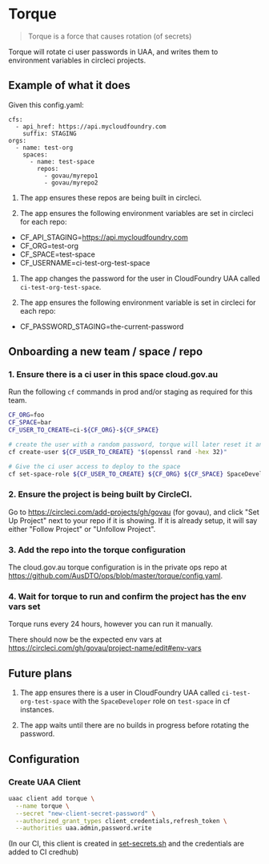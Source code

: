 # Torque

> Torque is a force that causes rotation (of secrets)

Torque will rotate ci user passwords in UAA, and writes them to environment variables in circleci projects.

## Example of what it does

Given this config.yaml:

```
cfs:
  - api_href: https://api.mycloudfoundry.com
    suffix: STAGING
orgs:
  - name: test-org
    spaces:
      - name: test-space
        repos:
          - govau/myrepo1
          - govau/myrepo2
```

1. The app ensures these repos are being built in circleci.

1. The app ensures the following environment variables are set in circleci for each repo:

- CF_API_STAGING=https://api.mycloudfoundry.com
- CF_ORG=test-org
- CF_SPACE=test-space
- CF_USERNAME=ci-test-org-test-space

1. The app changes the password for the user in CloudFoundry UAA called `ci-test-org-test-space`.

1. The app ensures the following environment variable is set in circleci for each repo:

- CF_PASSWORD_STAGING=the-current-password

## Onboarding a new team / space / repo

### 1. Ensure there is a ci user in this space cloud.gov.au

Run the following `cf` commands in prod and/or staging as required for this team.

```bash
CF_ORG=foo
CF_SPACE=bar
CF_USER_TO_CREATE=ci-${CF_ORG}-${CF_SPACE}

# create the user with a random password, torque will later reset it and save it to circle
cf create-user ${CF_USER_TO_CREATE} "$(openssl rand -hex 32)"

# Give the ci user access to deploy to the space
cf set-space-role ${CF_USER_TO_CREATE} ${CF_ORG} ${CF_SPACE} SpaceDeveloper
```

### 2. Ensure the project is being built by CircleCI. 

Go to https://circleci.com/add-projects/gh/govau (for govau), and click "Set Up Project" next to your repo if it is showing. If it is already setup, it will say either "Follow Project" or "Unfollow Project".

### 3. Add the repo into the torque configuration

The cloud.gov.au torque configuration is in the private ops repo at https://github.com/AusDTO/ops/blob/master/torque/config.yaml.

### 4. Wait for torque to run and confirm the project has the env vars set

Torque runs every 24 hours, however you can run it manually.

There should now be the expected env vars at https://circleci.com/gh/govau/project-name/edit#env-vars

## Future plans

1. The app ensures there is a user in CloudFoundry UAA called `ci-test-org-test-space` with the `SpaceDeveloper` role on `test-space` in cf instances.

1. The app waits until there are no builds in progress before rotating the password.

## Configuration

### Create UAA Client

```bash
uaac client add torque \
  --name torque \
  --secret "new-client-secret-password" \
  --authorized_grant_types client_credentials,refresh_token \
  --authorities uaa.admin,password.write
```

(In our CI, this client is created in [set-secrets.sh](ci/set-secrets.sh) and the credentials are added to CI credhub)
